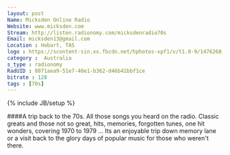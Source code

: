 ```yaml
---
layout: post
Name: Micksden Online Radio
Website: www.micksden.com 
Stream: http://listen.radionomy.com/micksdenradio70s
Email: micksden13@gmail.com 
Location : Hobart, TAS
logo : https://scontent-sin.xx.fbcdn.net/hphotos-xpf1/v/t1.0-9/1476268_839000062808507_5441144930912702362_n.jpg?oh=a29924ff34057278e06429776b682113&oe=557A2E2B
category :  Australia
s_type : radionomy
RadUID : 8071aea9-51e7-40e1-b362-d46b41bbf1ce
bitrate : 128
tags : [70s]
---
```

{% include JB/setup %}

####A trip back to the 70s. All those songs you heard on the radio. Classic greats and those not so great, hits, memories, forgotten tunes, one hit wonders, covering 1970 to 1979 ... Its an enjoyable trip down memory lane or a visit back to the glory days of popular music for those who weren't there.